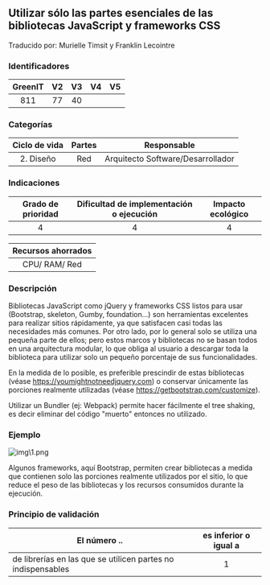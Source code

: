 ## Utilizar sólo las partes esenciales de las bibliotecas JavaScript y frameworks CSS

Traducido por: Murielle Timsit y Franklin Lecointre

### Identificadores

| GreenIT | V2  | V3  | V4  | V5  |
| :-----: | :-: | :-: | :-: | :-: |
|   811   | 77  | 40  |     |     |

### Categorías

| Ciclo de vida | Partes |            Responsable            |
| :-----------: | :----: | :-------------------------------: |
|   2. Diseño   |  Red   | Arquitecto Software/Desarrollador |

### Indicaciones

| Grado de prioridad | Dificultad de implementación o ejecución | Impacto ecológico |
| :----------------: | :--------------------------------------: | :---------------: |
|         4          |                    4                     |         4         |

| Recursos ahorrados |
| :----------------: |
|   CPU/ RAM/ Red    |

### Descripción

Bibliotecas JavaScript como jQuery y frameworks CSS listos para usar (Bootstrap, skeleton, Gumby, foundation...) son herramientas excelentes para realizar sitios rápidamente, ya que satisfacen casi todas las necesidades más comunes.
Por otro lado, por lo general solo se utiliza una pequeña parte de ellos; pero estos marcos y bibliotecas no se basan todos en una arquitectura modular, lo que obliga al usuario a descargar toda la biblioteca para utilizar solo un pequeño porcentaje de sus funcionalidades.

En la medida de lo posible, es preferible prescindir de estas bibliotecas (véase https://youmightnotneedjquery.com) o conservar únicamente las porciones realmente utilizadas (véase https://getbootstrap.com/customize).

Utilizar un Bundler (ej: Webpack) permite hacer fácilmente el tree shaking, es decir eliminar del código "muerto" entonces no utilizado.

### Ejemplo

![img\1.png](img\1.png)

Algunos frameworks, aquí Bootstrap, permiten crear bibliotecas a medida que contienen solo las porciones realmente utilizados por el sitio, lo que reduce el peso de las bibliotecas y los recursos consumidos durante la ejecución.

### Principio de validación

| El número ..                                                 | es inferior o igual a |
| ------------------------------------------------------------ | :-------------------: |
| de librerías en las que se utilicen partes no indispensables |           1           |
